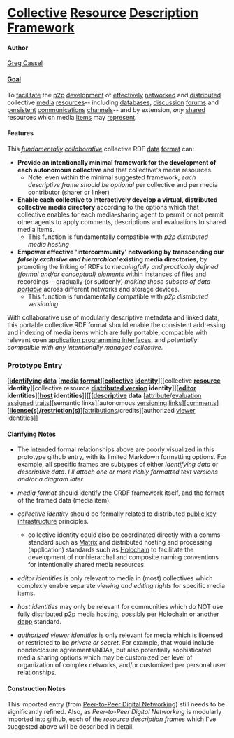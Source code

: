 # [Collective](https://github.com/gcassel/Modular-Organization-Terminology/blob/master/compound-terms/group-agent.md) [Resource](https://github.com/gcassel/Modular-Organization-Terminology/blob/master/terms/resource.md) [Description](https://github.com/gcassel/Modular-Organization-Terminology/blob/master/terms/describe.md) [Framework](https://github.com/gcassel/Modular-Organization-Terminology/blob/master/compound-terms/framework.md)

#### Author
[Greg Cassel](https://github.com/gcassel/Essays/blob/master/authors-profile_greg-cassel.md)
#### [Goal](https://github.com/gcassel/Modular-Organization-Terminology/blob/master/terms/goal.md)  

To [facilitate](https://github.com/gcassel/Modular-Organization-Terminology/blob/master/terms/facilitate.md) the [p2p](https://github.com/gcassel/Modular-Organization-Terminology/blob/master/compound-terms/P2P.md) [development](https://github.com/gcassel/Modular-Organization-Terminology/blob/master/terms/develop.md) of [effectively](https://github.com/gcassel/Modular-Organization-Terminology/blob/master/terms/effective.md) [networked](https://github.com/gcassel/Modular-Organization-Terminology/blob/master/terms/network.md) and [distributed](https://github.com/gcassel/Modular-Organization-Terminology/blob/master/terms/distribute.md) collective [media](https://github.com/gcassel/Modular-Organization-Terminology/blob/master/terms/media.md) [resources](https://github.com/gcassel/Modular-Organization-Terminology/blob/master/terms/resource.md)-- including [databases](https://github.com/gcassel/Modular-Organization-Terminology/blob/master/terms/database.md), [discussion](https://github.com/gcassel/Modular-Organization-Terminology/blob/master/terms/discussion.md) [forums](https://github.com/gcassel/Modular-Organization-Terminology/blob/master/terms/forum.md) and [persistent](https://github.com/gcassel/Modular-Organization-Terminology/blob/master/terms/persist.md) [communications](https://github.com/gcassel/Modular-Organization-Terminology/blob/master/terms/communication.md) [channels](https://github.com/gcassel/Modular-Organization-Terminology/blob/master/terms/channel.md)-- and by extension, *any* [shared](https://github.com/gcassel/Modular-Organization-Terminology/blob/master/terms/common.md) resources which media [items](https://github.com/gcassel/Modular-Organization-Terminology/blob/master/terms/item.md) may [represent](https://github.com/gcassel/Modular-Organization-Terminology/blob/master/terms/representation.md).

#### Features 

This *[fundamentally](https://github.com/gcassel/Modular-Organization-Terminology/blob/master/terms/base.md) [collaborative](https://github.com/gcassel/Modular-Organization-Terminology/blob/master/terms/collaboration.md)* collective RDF [data](https://github.com/gcassel/Modular-Organization-Terminology/blob/master/terms/data.md) [format](https://github.com/gcassel/Modular-Organization-Terminology/blob/master/terms/format.md) can:
 
* **Provide an intentionally minimal framework for the development of each autonomous collective** and that collective's media resources.
   * Note: even within the minimal suggested framework, *each descriptive frame should be optional* per collective and per media contributor (sharer or linker)  
* **Enable each collective to interactively develop a virtual, distributed collective media directory** according to the options which that collective enables for each media-sharing agent to permit or not permit other agents to apply comments, descriptions and evaluations to shared media items.
   * This function is fundamentally compatible with *p2p distributed media hosting*
* **Empower effective 'intercommunity' networking by transcending our *falsely exclusive and hierarchical* existing media directories**, by promoting the linking of RDFs to *meaningfully and practically defined (formal and/or conceptual) elements* within instances of files and recordings-- gradually (or suddenly) *making those subsets of data [portable](https://github.com/gcassel/Modular-Organization-Terminology/blob/master/terms/portable.md)* across different networks and storage devices.
   * This function is fundamentally compatible with *p2p distributed versioning*

With collaborative use of modularly descriptive metadata and linked data, this portable collective RDF format should enable the consistent addressing and indexing of media items which are fully portable, compatible with relevant open [application programming interfaces](https://github.com/gcassel/Modular-Organization-Terminology/blob/master/compound-terms/API.md), and *potentially compatible with any intentionally managed collective*.

### Prototype Entry

[**[identifying](https://github.com/gcassel/Modular-Organization-Terminology/blob/master/terms/identify.md) [data](https://github.com/gcassel/Modular-Organization-Terminology/blob/master/terms/data.md)** [**[media](https://github.com/gcassel/Modular-Organization-Terminology/blob/master/terms/media.md) [format](https://github.com/gcassel/Modular-Organization-Terminology/blob/master/terms/format.md)**][**[collective](https://github.com/gcassel/Modular-Organization-Terminology/blob/master/compound-terms/group-agent.md) [identity](https://github.com/gcassel/Modular-Organization-Terminology/blob/master/terms/identity.md)**][[collective **[resource](https://github.com/gcassel/Modular-Organization-Terminology/blob/master/terms/resource.md) identity**][collective resource **[distributed version](https://github.com/gcassel/Modular-Organization-Terminology/blob/master/compound-terms/distributed-version-control.md) identity**]][**[editor](https://github.com/gcassel/Modular-Organization-Terminology/blob/master/terms/editor.md) identities**][**[host](https://github.com/gcassel/Modular-Organization-Terminology/blob/master/terms/host.md) identities**]][[**[[descriptive](https://github.com/gcassel/Modular-Organization-Terminology/blob/master/terms/describe.md) data** [[attribute](https://github.com/gcassel/Modular-Organization-Terminology/blob/master/terms/attribute.md)/[evaluation](https://github.com/gcassel/Modular-Organization-Terminology/blob/master/terms/evaluate.md) [assigned](https://github.com/gcassel/Modular-Organization-Terminology/blob/master/terms/assign.md) [traits](https://github.com/gcassel/Modular-Organization-Terminology/blob/master/terms/trait.md)][semantic links][autonomous [versioning](https://github.com/gcassel/Modular-Organization-Terminology/blob/master/terms/version.md) [links](https://github.com/gcassel/Modular-Organization-Terminology/blob/master/terms/link.md)][[comments](https://github.com/gcassel/Modular-Organization-Terminology/blob/master/terms/comment.md)][**[license(s)](https://github.com/gcassel/Modular-Organization-Terminology/blob/master/terms/license.md)/[restriction(s)](https://github.com/gcassel/Modular-Organization-Terminology/blob/master/terms/restriction.md)**][[attributions](https://github.com/gcassel/Modular-Organization-Terminology/blob/master/terms/attribution.md)/credits][authorized [viewer](https://github.com/gcassel/Modular-Organization-Terminology/blob/master/terms/view.md) identities]]


#### Clarifying Notes

* The intended formal relationships above are poorly visualized in this prototype github entry, with its limited Markdown formatting options.   For example, all specific frames are subtypes of either *identifying data* or *descriptive data*. *I'll attach one or more richly formatted text versions and/or a diagram later.*

* *media format* should identify the CRDF framework itself, and the format of the framed data (media item).
* *collective identity* should be formally related to distributed [public key infrastructure](https://en.wikipedia.org/wiki/Public_key_infrastructure) principles.
   *  collective identity could also be coordinated directly with a comms standard such as [Matrix](https://matrix.org/docs/spec/intro.html) and distributed hosting and processing (application) standards such as [Holochain](https://holochain.org/) to facilitate the development of nonhierarchal and composite naming conventions for intentionally shared media resources.  
* *editor identities* is only relevant to media in (most) collectives which complexly enable separate *viewing and editing rights* for specific media items.
* *host identities* may only be relevant for communities which do NOT use fully distributed p2p media hosting, possibly per [Holochain](https://holochain.org/) or another [dapp](https://github.com/gcassel/Modular-Organization-Terminology/blob/master/compound-terms/dapp.md) standard.
* *authorized viewer identities* is only relevant for media which is licensed or restricted to be *private or secret*.   For example, that would include nondisclosure agreements/NDAs, but also potentially sophisticated media sharing options which may be customized per level of organization of complex networks, and/or customized per personal user relationships.

#### Construction Notes

This imported entry (from [Peer-to-Peer Digital Networking](https://docs.google.com/document/d/1O7tJQVMHETSoWRpYC9eYsqi58ELL0Euv6L6d21LC6m0/edit?usp=sharing)) still needs to be significantly refined.  Also, as *Peer-to-Peer Digital Networking* is modularly imported into github, each of the *resource description frames* which I've suggested above will be described in detail.
